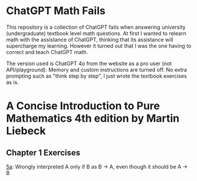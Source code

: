 # ChatGPT Math Fails

This repository is a collection of ChatGPT fails when answering university (undergraduate) textbook level math questions.
At first I wanted to relearn math with the assistance of ChatGPT, thinking that its assistance will supercharge my learning.
However it turned out that I was the one having to correct and teach ChatGPT math.

The version used is ChatGPT 4o from the website as a pro user (not API/playground). Memory and custom instructions are turned off.
No extra prompting such as "think step by step", I just wrote the textbook exercises as is.

# A Concise Introduction to Pure Mathematics 4th edition by Martin Liebeck

## Chapter 1 Exercises

[5a](https://chatgpt.com/share/6ce350be-d4be-4bb7-8eb0-4e7cbc5a341b): Wrongly interpreted A only if B as B → A, even though it should be A → B
